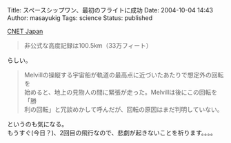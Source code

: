 Title: スペースシップワン、最初のフライトに成功
Date: 2004-10-04 14:43
Author: masayukig
Tags: science
Status: published

[CNET
Japan](http://japan.cnet.com/news/media/story/0,2000047715,20074879,00.htm)

> 非公式な高度記録は100.5km（33万フィート）

らしい。

> Melvillの操縦する宇宙船が軌道の最高点に近づいたあたりで想定外の回転を  
> 始めると、地上の見物人の間に緊張が走った。Melvillは後にこの回転を「勝  
> 利の回転」と冗談めかして呼んだが、回転の原因はまだ判明していない。

というのも気になる。  
もうすぐ(今日？)、2回目の飛行なので、悲劇が起きないことを祈ります。。。。
